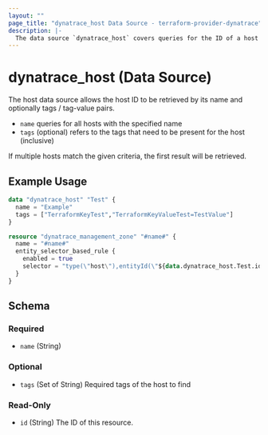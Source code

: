 ```yaml
---
layout: ""
page_title: "dynatrace_host Data Source - terraform-provider-dynatrace"
description: |-
  The data source `dynatrace_host` covers queries for the ID of a host based on name and tags / tag-value pairs
---
```


# dynatrace_host (Data Source)

The host data source allows the host ID to be retrieved by its name and optionally tags / tag-value pairs.

- `name` queries for all hosts with the specified name
- `tags` (optional) refers to the tags that need to be present for the host (inclusive)

If multiple hosts match the given criteria, the first result will be retrieved.

## Example Usage

```terraform
data "dynatrace_host" "Test" {
  name = "Example"
  tags = ["TerraformKeyTest","TerraformKeyValueTest=TestValue"]
}

resource "dynatrace_management_zone" "#name#" {
  name = "#name#" 
  entity_selector_based_rule {
    enabled = true 
    selector = "type(\"host\"),entityId(\"${data.dynatrace_host.Test.id}\")"
  }
}
```

<!-- schema generated by tfplugindocs -->
## Schema

### Required

- `name` (String)

### Optional

- `tags` (Set of String) Required tags of the host to find

### Read-Only

- `id` (String) The ID of this resource.
